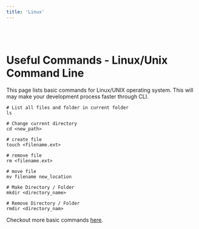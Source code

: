 ```yaml
---
title: 'Linux'
---
```

<br><br>

# Useful Commands - Linux/Unix Command Line

This page lists basic commands for Linux/UNIX operating system. This will may make your development process faster through CLI.

```shell
# List all files and folder in current folder
ls

# Change current directory
cd <new_path>

# create file
touch <filename.ext>

# remove file
rm <filename.ext>

# move file
mv filename new_location

# Make Directory / Folder
mkdir <directory_name>

# Remove Directory / Folder
rmdir <directory_nam>
```

Checkout more basic commands [here](https://www.guru99.com/must-know-linux-commands.html).